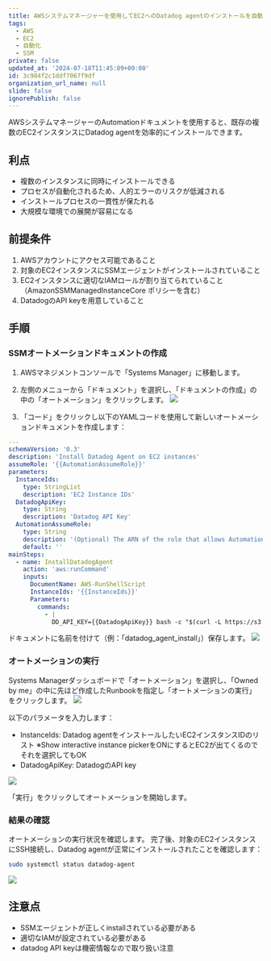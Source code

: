 ```yaml
---
title: AWSシステムマネージャーを使用してEC2へのDatadog agentのインストールを自動化する
tags:
  - AWS
  - EC2
  - 自動化
  - SSM
private: false
updated_at: '2024-07-18T11:45:09+09:00'
id: 3c984f2c1ddf7067f9df
organization_url_name: null
slide: false
ignorePublish: false
---
```

AWSシステムマネージャーのAutomationドキュメントを使用すると、既存の複数のEC2インスタンスにDatadog agentを効率的にインストールできます。

## 利点

- 複数のインスタンスに同時にインストールできる
- プロセスが自動化されるため、人的エラーのリスクが低減される
- インストールプロセスの一貫性が保たれる
- 大規模な環境での展開が容易になる

## 前提条件

1. AWSアカウントにアクセス可能であること
2. 対象のEC2インスタンスにSSMエージェントがインストールされていること
3. EC2インスタンスに適切なIAMロールが割り当てられていること（AmazonSSMManagedInstanceCore ポリシーを含む）
4. DatadogのAPI keyを用意していること

## 手順

### SSMオートメーションドキュメントの作成

1. AWSマネジメントコンソールで「Systems Manager」に移動します。
2. 左側のメニューから「ドキュメント」を選択し、「ドキュメントの作成」の中の「オートメーション」をクリックします。
![](https://storage.googleapis.com/zenn-user-upload/e6e29c2379ba-20240718.png)

3. 「コード」をクリックし以下のYAMLコードを使用して新しいオートメーションドキュメントを作成します：

```yaml
---
schemaVersion: '0.3'
description: 'Install Datadog Agent on EC2 instances'
assumeRole: '{{AutomationAssumeRole}}'
parameters:
  InstanceIds:
    type: StringList
    description: 'EC2 Instance IDs'
  DatadogApiKey:
    type: String
    description: 'Datadog API Key'
  AutomationAssumeRole:
    type: String
    description: '(Optional) The ARN of the role that allows Automation to perform the actions on your behalf.'
    default: ''
mainSteps:
  - name: InstallDatadogAgent
    action: 'aws:runCommand'
    inputs:
      DocumentName: AWS-RunShellScript
      InstanceIds: '{{InstanceIds}}'
      Parameters:
        commands:
          - |
            DD_API_KEY={{DatadogApiKey}} bash -c "$(curl -L https://s3.amazonaws.com/dd-agent/scripts/install_script.sh)"
```

ドキュメントに名前を付けて（例：「datadog_agent_install」）保存します。
![](https://storage.googleapis.com/zenn-user-upload/b576a15724a9-20240718.png)

### オートメーションの実行

Systems Managerダッシュボードで「オートメーション」を選択し、「Owned by me」の中に先ほど作成したRunbookを指定し「オートメーションの実行」をクリックします。
![](https://storage.googleapis.com/zenn-user-upload/7ed44b2456bd-20240718.png)

以下のパラメータを入力します：
- InstanceIds: Datadog agentをインストールしたいEC2インスタンスIDのリスト
※Show interactive instance pickerをONにするとEC2が出てくるのでそれを選択してもOK
- DatadogApiKey: DatadogのAPI key

![](https://storage.googleapis.com/zenn-user-upload/222d0d31a5df-20240718.png)

「実行」をクリックしてオートメーションを開始します。

### 結果の確認

オートメーションの実行状況を確認します。
完了後、対象のEC2インスタンスにSSH接続し、Datadog agentが正常にインストールされたことを確認します：

```bash
sudo systemctl status datadog-agent
```

![](https://storage.googleapis.com/zenn-user-upload/868db919483b-20240718.png)


## 注意点

- SSMエージェントが正しくinstallされている必要がある
- 適切なIAMが設定されている必要がある
- datadog API keyは機密情報なので取り扱い注意
